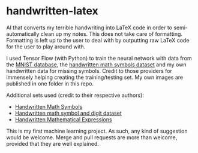 # handwritten-latex
AI that converts my terrible handwriting into LaTeX code in order to semi-automatically clean up my notes. This does not take care of formatting. Formatting is left up to the user to deal with by outputting raw LaTeX code for the user to play around with.

I used Tensor Flow (with Python) to train the neural network with data from the [MNIST database](http://yann.lecun.com/exdb/mnist/), the [handwritten math symbols dataset](https://www.kaggle.com/xainano/handwrittenmathsymbols) and my own handwritten data for missing symbols. Credit to those providers for immensely helping creating the training/testing set. My own images are published in one folder in this repo.

Additional sets used (credit to their respective authors):
- [Handwritten Math Symbols](https://www.kaggle.com/sagyamthapa/handwritten-math-symbols)
- [Handwritten math symbol and digit dataset](https://www.kaggle.com/clarencezhao/handwritten-math-symbol-dataset)
- [Handwritten Mathematical Expressions](https://www.kaggle.com/rtatman/handwritten-mathematical-expressions)

This is my first machine learning project. As such, any kind of suggestion would be welcome. Merge and pull requests are more than welcome, provided that they are well explained.